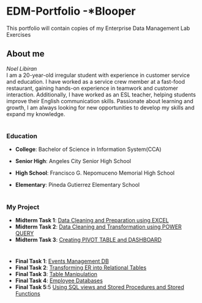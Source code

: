 # EDM-Portfolio -*Blooper
This portfolio will contain copies of my Enterprise Data Management Lab Exercises
## About me
*Noel Libiran*  
I am a 20-year-old irregular student with experience in customer service and education. I have worked as a service crew member at a fast-food restaurant, gaining hands-on experience in teamwork and customer interaction. Additionally, I have worked as an ESL teacher, helping students improve their English communication skills. Passionate about learning and growth, I am always looking for new opportunities to develop my skills and expand my knowledge.
#
### Education   
- **College**: Bachelor of Science in Information System(CCA)

- **Senior High**: Angeles City Senior High School

- **High School**: Francisco G. Nepomuceno Memorial High School

- **Elementary**: Pineda Gutierrez Elementary School
  
#

### My Project
- **Midterm Task 1**: [Data Cleaning and Preparation using EXCEL](https://github.com/Blooper1209/Portfolio/blob/main/Midterm%20Task%201/README.md)
- **Midterm Task 2**: [Data Cleaning and Transformation using POWER QUERY](https://github.com/Blooper1209/Portfolio/tree/main/Midterm%20Task%202#readme)
- **Midterm Task 3**: [Creating PIVOT TABLE and DASHBOARD](https://github.com/Blooper1209/Portfolio/tree/main/Midterm_Task_3#readme)
#
- **Final Task 1**: [Events Management DB](https://github.com/Blooper1209/Portfolio/tree/main/Finals%20Task-1#readme)
- **Final Task 2**: [Transforming ER into Relational Tables](https://github.com/Blooper1209/Portfolio/tree/main/Finals%20Task-2#readme)
- **Final Task 3**: [Table Manipulation](https://github.com/Blooper1209/Portfolio/tree/main/Finals%20Task-3#readme)
- **Final Task 4**: [Employee Databases](https://github.com/Blooper1209/Portfolio/blob/main/Finals%20Task-4/README.md)
- **Final Task 5**:5 [Using SQL views and Stored Procedures and Stored Functions](https://github.com/Blooper1209/Portfolio/tree/main/Finals%20Task-5#readme)
